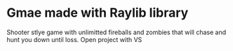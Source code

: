 # Gmae made with Raylib library
Shooter stlye game with unlimitted fireballs and zombies that will chase and hunt you down until loss.
Open project with VS
